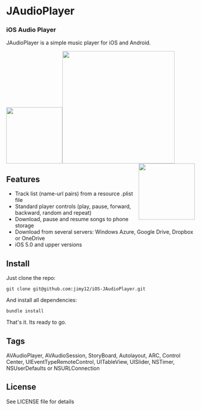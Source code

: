 JAudioPlayer
================

### iOS Audio Player

JAudioPlayer is a simple music player for iOS and Android.

<img width=150 src="https://raw.github.com/jimy12/iOS-JAudioPlayer/master/Screenshots/portrait4.png"/><img width=300 align="cemter|middle" src="https://raw.github.com/jimy12/iOS-JAudioPlayer/master/Screenshots/landscape.png"/><img width=150 align="right" src="https://raw.github.com/jimy12/iOS-JAudioPlayer/master/Screenshots/portrait5.png"/>

## Features

- Track list (name-url pairs) from a resource .plist file
- Standard player controls (play, pause, forward, backward, random and repeat)
- Download, pause and resume songs to phone storage
- Download from several servers: Windows Azure, Google Drive, Dropbox or OneDrive
- iOS 5.0 and upper versions

## Install

Just clone the repo:

```
git clone git@github.com:jimy12/iOS-JAudioPlayer.git
```

And install all dependencies:

```
bundle install
```

That's it. Its ready to go.


## Tags

AVAudioPlayer, AVAudioSession, StoryBoard, Autolayout, ARC, Control Center, UIEventTypeRemoteControl, UITableView, UISlider, NSTimer, NSUserDefaults or NSURLConnection

## License

See LICENSE file for details
